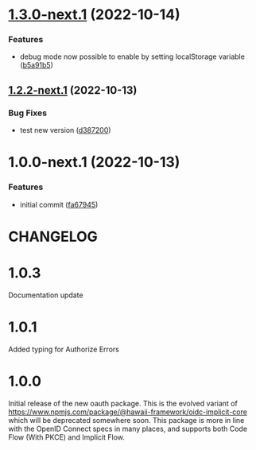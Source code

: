 # [1.3.0-next.1](https://github.com/Q24/oauth-client-core/compare/v1.2.2-next.1...v1.3.0-next.1) (2022-10-14)


### Features

* debug mode now possible to enable by setting localStorage variable ([b5a91b5](https://github.com/Q24/oauth-client-core/commit/b5a91b5c0527bac4e0692a802bb5ad9fde6c692b))

## [1.2.2-next.1](https://github.com/Q24/oauth-client-core/compare/v1.2.1...v1.2.2-next.1) (2022-10-13)


### Bug Fixes

* test new version ([d387200](https://github.com/Q24/oauth-client-core/commit/d38720004db995a36265db96e433819fb65765f3))

# 1.0.0-next.1 (2022-10-13)


### Features

* initial commit ([fa67945](https://github.com/Q24/oauth-client-core/commit/fa6794551eaa3e30f70ed3576a32483a5ae23727))

# CHANGELOG

# 1.0.3

Documentation update

# 1.0.1

Added typing for Authorize Errors

# 1.0.0
Initial release of the new oauth package. This is the evolved variant of https://www.npmjs.com/package/@hawaii-framework/oidc-implicit-core which will be deprecated somewhere soon.
This package is more in line with the OpenID Connect specs in many places, and supports both Code Flow (With PKCE) and Implicit Flow.
